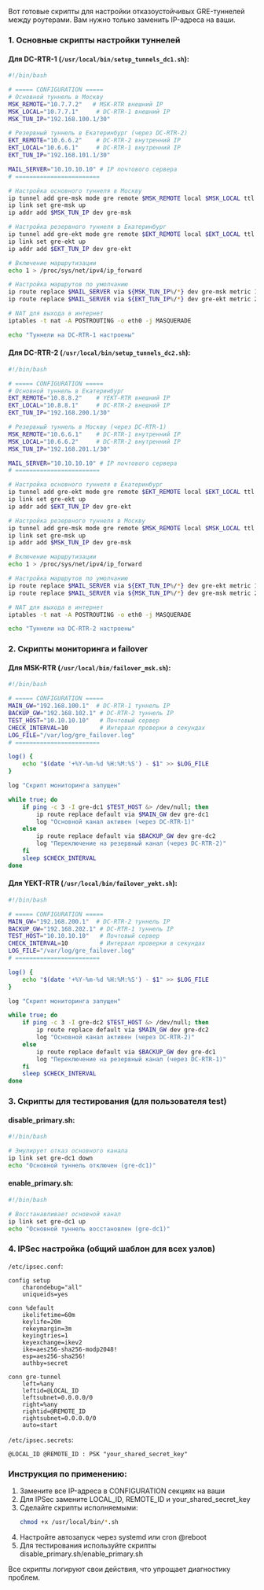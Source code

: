 Вот готовые скрипты для настройки отказоустойчивых GRE-туннелей между роутерами. Вам нужно только заменить IP-адреса на ваши.

### 1. Основные скрипты настройки туннелей

#### Для DC-RTR-1 (`/usr/local/bin/setup_tunnels_dc1.sh`):
```bash
#!/bin/bash

# ===== CONFIGURATION =====
# Основной туннель в Москву
MSK_REMOTE="10.7.7.2"   # MSK-RTR внешний IP
MSK_LOCAL="10.7.7.1"     # DC-RTR-1 внешний IP
MSK_TUN_IP="192.168.100.1/30"

# Резервный туннель в Екатеринбург (через DC-RTR-2)
EKT_REMOTE="10.6.6.2"    # DC-RTR-2 внутренний IP
EKT_LOCAL="10.6.6.1"     # DC-RTR-1 внутренний IP
EKT_TUN_IP="192.168.101.1/30"

MAIL_SERVER="10.10.10.10" # IP почтового сервера
# ========================

# Настройка основного туннеля в Москву
ip tunnel add gre-msk mode gre remote $MSK_REMOTE local $MSK_LOCAL ttl 255
ip link set gre-msk up
ip addr add $MSK_TUN_IP dev gre-msk

# Настройка резервного туннеля в Екатеринбург
ip tunnel add gre-ekt mode gre remote $EKT_REMOTE local $EKT_LOCAL ttl 255
ip link set gre-ekt up
ip addr add $EKT_TUN_IP dev gre-ekt

# Включение маршрутизации
echo 1 > /proc/sys/net/ipv4/ip_forward

# Настройка маршрутов по умолчанию
ip route replace $MAIL_SERVER via ${MSK_TUN_IP%/*} dev gre-msk metric 100
ip route replace $MAIL_SERVER via ${EKT_TUN_IP%/*} dev gre-ekt metric 200

# NAT для выхода в интернет
iptables -t nat -A POSTROUTING -o eth0 -j MASQUERADE

echo "Туннели на DC-RTR-1 настроены"
```

#### Для DC-RTR-2 (`/usr/local/bin/setup_tunnels_dc2.sh`):
```bash
#!/bin/bash

# ===== CONFIGURATION =====
# Основной туннель в Екатеринбург
EKT_REMOTE="10.8.8.2"    # YEKT-RTR внешний IP
EKT_LOCAL="10.8.8.1"     # DC-RTR-2 внешний IP
EKT_TUN_IP="192.168.200.1/30"

# Резервный туннель в Москву (через DC-RTR-1)
MSK_REMOTE="10.6.6.1"    # DC-RTR-1 внутренний IP
MSK_LOCAL="10.6.6.2"     # DC-RTR-2 внутренний IP
MSK_TUN_IP="192.168.201.1/30"

MAIL_SERVER="10.10.10.10" # IP почтового сервера
# ========================

# Настройка основного туннеля в Екатеринбург
ip tunnel add gre-ekt mode gre remote $EKT_REMOTE local $EKT_LOCAL ttl 255
ip link set gre-ekt up
ip addr add $EKT_TUN_IP dev gre-ekt

# Настройка резервного туннеля в Москву
ip tunnel add gre-msk mode gre remote $MSK_REMOTE local $MSK_LOCAL ttl 255
ip link set gre-msk up
ip addr add $MSK_TUN_IP dev gre-msk

# Включение маршрутизации
echo 1 > /proc/sys/net/ipv4/ip_forward

# Настройка маршрутов по умолчанию
ip route replace $MAIL_SERVER via ${EKT_TUN_IP%/*} dev gre-ekt metric 100
ip route replace $MAIL_SERVER via ${MSK_TUN_IP%/*} dev gre-msk metric 200

# NAT для выхода в интернет
iptables -t nat -A POSTROUTING -o eth0 -j MASQUERADE

echo "Туннели на DC-RTR-2 настроены"
```

### 2. Скрипты мониторинга и failover

#### Для MSK-RTR (`/usr/local/bin/failover_msk.sh`):
```bash
#!/bin/bash

# ===== CONFIGURATION =====
MAIN_GW="192.168.100.1"  # DC-RTR-1 туннель IP
BACKUP_GW="192.168.102.1" # DC-RTR-2 туннель IP
TEST_HOST="10.10.10.10"   # Почтовый сервер
CHECK_INTERVAL=10         # Интервал проверки в секундах
LOG_FILE="/var/log/gre_failover.log"
# ========================

log() {
    echo "$(date '+%Y-%m-%d %H:%M:%S') - $1" >> $LOG_FILE
}

log "Скрипт мониторинга запущен"

while true; do
    if ping -c 3 -I gre-dc1 $TEST_HOST &> /dev/null; then
        ip route replace default via $MAIN_GW dev gre-dc1
        log "Основной канал активен (через DC-RTR-1)"
    else
        ip route replace default via $BACKUP_GW dev gre-dc2
        log "Переключение на резервный канал (через DC-RTR-2)"
    fi
    sleep $CHECK_INTERVAL
done
```

#### Для YEKT-RTR (`/usr/local/bin/failover_yekt.sh`):
```bash
#!/bin/bash

# ===== CONFIGURATION =====
MAIN_GW="192.168.200.1"  # DC-RTR-2 туннель IP
BACKUP_GW="192.168.202.1" # DC-RTR-1 туннель IP
TEST_HOST="10.10.10.10"   # Почтовый сервер
CHECK_INTERVAL=10         # Интервал проверки в секундах
LOG_FILE="/var/log/gre_failover.log"
# ========================

log() {
    echo "$(date '+%Y-%m-%d %H:%M:%S') - $1" >> $LOG_FILE
}

log "Скрипт мониторинга запущен"

while true; do
    if ping -c 3 -I gre-dc2 $TEST_HOST &> /dev/null; then
        ip route replace default via $MAIN_GW dev gre-dc2
        log "Основной канал активен (через DC-RTR-2)"
    else
        ip route replace default via $BACKUP_GW dev gre-dc1
        log "Переключение на резервный канал (через DC-RTR-1)"
    fi
    sleep $CHECK_INTERVAL
done
```

### 3. Скрипты для тестирования (для пользователя test)

#### disable_primary.sh:
```bash
#!/bin/bash

# Эмулирует отказ основного канала
ip link set gre-dc1 down
echo "Основной туннель отключен (gre-dc1)"
```

#### enable_primary.sh:
```bash
#!/bin/bash

# Восстанавливает основной канал
ip link set gre-dc1 up
echo "Основной туннель восстановлен (gre-dc1)"
```

### 4. IPSec настройка (общий шаблон для всех узлов)

`/etc/ipsec.conf`:
```
config setup
    charondebug="all"
    uniqueids=yes

conn %default
    ikelifetime=60m
    keylife=20m
    rekeymargin=3m
    keyingtries=1
    keyexchange=ikev2
    ike=aes256-sha256-modp2048!
    esp=aes256-sha256!
    authby=secret

conn gre-tunnel
    left=%any
    leftid=@LOCAL_ID
    leftsubnet=0.0.0.0/0
    right=%any
    rightid=@REMOTE_ID
    rightsubnet=0.0.0.0/0
    auto=start
```

`/etc/ipsec.secrets`:
```
@LOCAL_ID @REMOTE_ID : PSK "your_shared_secret_key"
```

### Инструкция по применению:
1. Замените все IP-адреса в CONFIGURATION секциях на ваши
2. Для IPSec замените LOCAL_ID, REMOTE_ID и your_shared_secret_key
3. Сделайте скрипты исполняемыми:
   ```bash
   chmod +x /usr/local/bin/*.sh
   ```
4. Настройте автозапуск через systemd или cron @reboot
5. Для тестирования используйте скрипты disable_primary.sh/enable_primary.sh

Все скрипты логируют свои действия, что упрощает диагностику проблем.